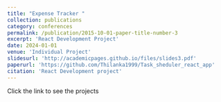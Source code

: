 ```yaml
---
title: "Expense Tracker "
collection: publications
category: conferences
permalink: /publication/2015-10-01-paper-title-number-3
excerpt: 'React Development Project'
date: 2024-01-01
venue: 'Individual Project'
slidesurl: 'http://academicpages.github.io/files/slides3.pdf'
paperurl: 'https://github.com/Thilanka1999/Task_sheduler_react_app'
citation: 'React Development project'
---
```


Click the link to see the projects 
